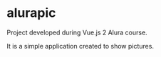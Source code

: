 # alurapic

Project developed during Vue.js 2 Alura course.

It is a simple application created to show pictures.
